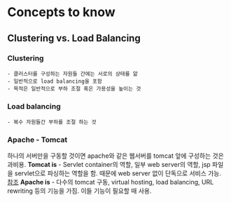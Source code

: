 # Concepts to know
## Clustering vs. Load Balancing

### Clustering
	- 클러스터를 구성하는 자원들 간에는 서로의 상태를 앎 
	- 일반적으로 load balancing을 포함
	- 목적은 일반적으로 부하 조절 혹은 가용성을 높이는 것
### Load balancing
	- 복수 자원들간 부하를 조절 하는 것
### Apache - Tomcat
하나의 서버만을 구동할 것이면 apache와 같은 웹서버를 tomcat 앞에 구성하는 것은 과비용.
__Tomcat is__ - Servlet container의 역할, 일부 web server의 역할, jsp 파일을 servlet으로 파싱하는 역할을 함. 때문에 web server 없이 단독으로 서비스 가능. [참조](http://www.summa.com/blog/2011/05/16/why-a-web-server-the-benefits-of-apache)
__Apache is__ - 다수의 tomcat 구동, virtual hosting, load balancing, URL rewriting 등의 기능을 가짐. 이들 기능이 필요할 때 사용.
